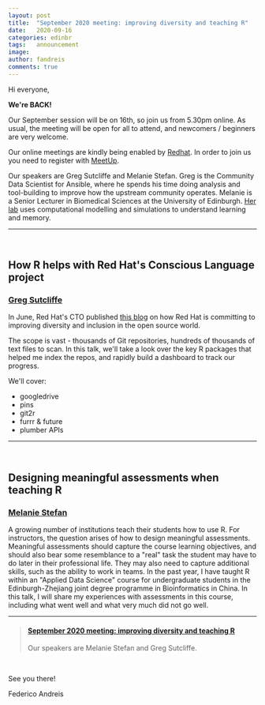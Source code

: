 ```yaml
---
layout: post
title:  "September 2020 meeting: improving diversity and teaching R"
date:   2020-09-16
categories: edinbr
tags:   announcement
image:
author: fandreis
comments: true
---
```




Hi everyone,
<br/>


**We're BACK!**

Our September session will be on 16th, so join us from 5.30pm online. As usual, the meeting will be open for all to attend, and newcomers / beginners are very welcome.

Our online meetings are kindly being enabled by [Redhat](https://www.redhat.com/). In order to join us you need to register with [MeetUp](https://www.meetup.com/EdinbR/).


Our speakers are Greg Sutcliffe and Melanie Stefan. Greg is the Community Data Scientist for Ansible, where he spends his time doing analysis and tool-building to improve how the upstream community operates. Melanie is a Senior Lecturer in Biomedical Sciences at the University of Edinburgh. [Her lab](http://stefanlab.net) uses computational modelling and simulations to understand learning and memory.

---

<br/>

## How R helps with Red Hat's Conscious Language project

### [Greg Sutcliffe](https://twitter.com/Gwmngilfen)


In June, Red Hat's CTO published [this blog](https://www.redhat.com/en/blog/making-open-source-more-inclusive-eradicating-problematic-language) on how Red Hat is committing to improving diversity and inclusion in the open source world.

The scope is vast - thousands of Git repositories, hundreds of thousands of text files to scan. In this talk, we'll take a look over the key R packages that helped me index the repos, and rapidly build a dashboard to track our progress.

We'll cover:

* googledrive
* pins
* git2r
* furrr & future
* plumber APIs


---

<br/>

## Designing meaningful assessments when teaching R

### [Melanie Stefan](https://twitter.com/MelanieIStefan)

A growing number of institutions teach their students how to use R. For instructors, the question arises of how to design meaningful assessments. Meaningful assessments should capture the course learning objectives, and should also bear some resemblance to a "real" task the student may have to do later in their professional life. They may also need to capture additional skills, such as the ability to work in teams. In the past year, I have taught R within an "Applied Data Science" course for undergraduate students in the Edinburgh-Zhejiang joint degree programme in Bioinformatics in China. In this talk, I will share my experiences with assessments in this course, including what went well and what very much did not go well. 

---


<blockquote class="embedly-card"><h4><a href="https://www.meetup.com/EdinbR/events/273188563">September 2020 meeting: improving diversity and teaching R</a></h4><p>Our speakers are Melanie Stefan and Greg Sutcliffe.</p></blockquote><script async src="//cdn.embedly.com/widgets/platform.js" charset="UTF-8"></script>

<br/>


See you there!

Federico Andreis
